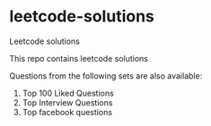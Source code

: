 # leetcode-solutions
Leetcode solutions

This repo contains leetcode solutions

Questions from the following sets are also available:
1. Top 100 Liked Questions
2. Top Interview Questions
3. Top facebook questions



